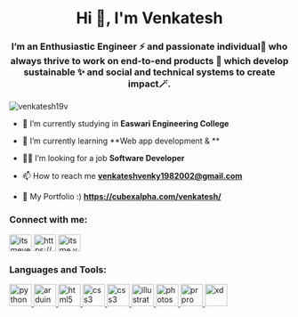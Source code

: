 <h1 align="center">Hi 👋, I'm Venkatesh</h1>
<h3 align="center">I’m an Enthusiastic Engineer ⚡ and passionate individual🧩 who always thrive to work on end-to-end products 🔎 which develop sustainable ✨ and social and technical systems to create impact🪄.</h3>

<p align="left"> <img src="https://komarev.com/ghpvc/?username=venkatesh19v&label=Profile%20views&color=0e75b6&style=flat" alt="venkatesh19v" /> </p>

- 🔭 I’m currently studying in **Easwari Engineering College**

- 🤖 I’m currently learning **Web app development & **

- 👨‍💻 I’m looking for a job **Software Developer**

- 📫 How to reach me **venkateshvenky1982002@gmail.com**

- 🦄 My Portfolio :) **https://cubexalpha.com/venkatesh/**

<h3 align="left">Connect with me:</h3>
<p align="left">
<a href="https://twitter.com/itsmevenky_" target="blank"><img align="center" src="https://cdn.jsdelivr.net/npm/simple-icons@3.0.1/icons/twitter.svg" alt="itsmevenky_" height="30" width="40" /></a>
<a href="https://www.linkedin.com/in/venkatesh19v/" target="blank"><img align="center" src="https://cdn.jsdelivr.net/npm/simple-icons@3.0.1/icons/linkedin.svg" alt="https://www.linkedin.com/in/venkateshvenky19v/" height="30" width="40" /></a>
<a href="https://instagram.com/itsme.venky_" target="blank"><img align="center" src="https://cdn.jsdelivr.net/npm/simple-icons@3.0.1/icons/instagram.svg" alt="itsme.venky_" height="30" width="40" /></a>
</p>

<h3 align="left">Languages and Tools:</h3>
<p align="left"> <a href="https://www.python.org/" target="_blank"> <img src="https://cdn3.iconfinder.com/data/icons/logos-and-brands-adobe/512/267_Python-512.png" alt="python" width="40" height="40"/> </a> <a href="https://www.arduino.cc/" target="_blank"> <img src="https://cdn.worldvectorlogo.com/logos/arduino-1.svg" alt="arduino" width="40" height="40"/></a><a href="https://www.w3.org/html/" target="_blank"> <img src="https://cdn.pixabay.com/photo/2017/08/05/11/16/logo-2582748_1280.png" alt="html5" width="40" height="40"/> </a> <a href="https://www.w3schools.com/css/" target="_blank"> <img src="https://cdn.pixabay.com/photo/2017/08/05/11/16/logo-2582747_1280.png" alt="css3" width="40" height="40"/> </a>  <a href="https://www.w3schools.com/js/" target="_blank"> <img src="https://cdn-icons-png.flaticon.com/512/5968/5968292.png" alt="css3" width="40" height="40"/> </a> <a href="https://www.adobe.com/in/products/illustrator.html" target="_blank"> <img src="https://upload.wikimedia.org/wikipedia/commons/thumb/6/66/Illustrator_CC_icon.png/492px-Illustrator_CC_icon.png" alt="illustrator" width="40" height="40"/> </a> <a href="https://www.photoshop.com/en" target="_blank"> <img src="https://seeklogo.com/images/P/photoshop-2020-logo-37B02055A4-seeklogo.com.png" alt="photoshop" width="40" height="40"/> </a> <a href="https://www.premierepro.com" target="_blank"> <img src="https://softzar.com/wp-content/uploads/2021/05/premiere-pro-cc.png" alt="pr pro" width="40" height="40"/> </a> <a href="https://www.adobe.com/products/xd.html" target="_blank"> <img src="https://cdn.worldvectorlogo.com/logos/adobe-xd.svg" alt="xd" width="40" height="40"/> </a> </p>

